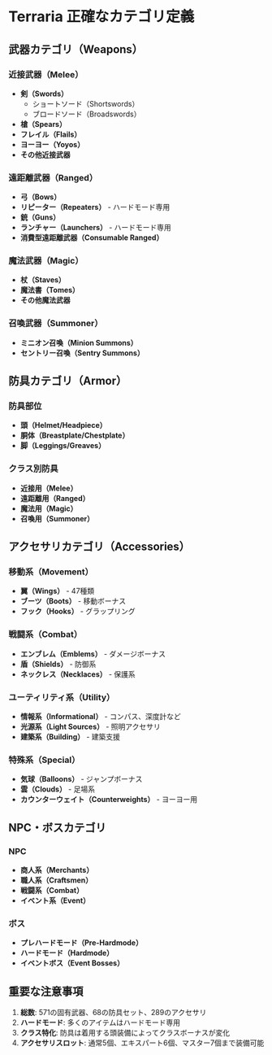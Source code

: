 # Terraria 正確なカテゴリ定義

## 武器カテゴリ（Weapons）

### **近接武器（Melee）**
- **剣（Swords）**
  - ショートソード（Shortswords）
  - ブロードソード（Broadswords）
- **槍（Spears）**
- **フレイル（Flails）**
- **ヨーヨー（Yoyos）**
- **その他近接武器**

### **遠距離武器（Ranged）**
- **弓（Bows）**
- **リピーター（Repeaters）** - ハードモード専用
- **銃（Guns）**
- **ランチャー（Launchers）** - ハードモード専用
- **消費型遠距離武器（Consumable Ranged）**

### **魔法武器（Magic）**
- **杖（Staves）**
- **魔法書（Tomes）**
- **その他魔法武器**

### **召喚武器（Summoner）**
- **ミニオン召喚（Minion Summons）**
- **セントリー召喚（Sentry Summons）**

## 防具カテゴリ（Armor）

### **防具部位**
- **頭（Helmet/Headpiece）**
- **胴体（Breastplate/Chestplate）**
- **脚（Leggings/Greaves）**

### **クラス別防具**
- **近接用（Melee）**
- **遠距離用（Ranged）**
- **魔法用（Magic）**
- **召喚用（Summoner）**

## アクセサリカテゴリ（Accessories）

### **移動系（Movement）**
- **翼（Wings）** - 47種類
- **ブーツ（Boots）** - 移動ボーナス
- **フック（Hooks）** - グラップリング

### **戦闘系（Combat）**
- **エンブレム（Emblems）** - ダメージボーナス
- **盾（Shields）** - 防御系
- **ネックレス（Necklaces）** - 保護系

### **ユーティリティ系（Utility）**
- **情報系（Informational）** - コンパス、深度計など
- **光源系（Light Sources）** - 照明アクセサリ
- **建築系（Building）** - 建築支援

### **特殊系（Special）**
- **気球（Balloons）** - ジャンプボーナス
- **雲（Clouds）** - 足場系
- **カウンターウェイト（Counterweights）** - ヨーヨー用

## NPC・ボスカテゴリ

### **NPC**
- **商人系（Merchants）**
- **職人系（Craftsmen）**
- **戦闘系（Combat）**
- **イベント系（Event）**

### **ボス**
- **プレハードモード（Pre-Hardmode）**
- **ハードモード（Hardmode）**
- **イベントボス（Event Bosses）**

## 重要な注意事項

1. **総数**: 571の固有武器、68の防具セット、289のアクセサリ
2. **ハードモード**: 多くのアイテムはハードモード専用
3. **クラス特化**: 防具は着用する頭装備によってクラスボーナスが変化
4. **アクセサリスロット**: 通常5個、エキスパート6個、マスター7個まで装備可能